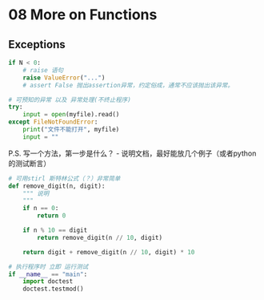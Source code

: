 # 08 More on Functions

## Exceptions
```python
if N < 0:
    # raise 语句
    raise ValueError("...")
    # assert False 抛出assertion异常，约定俗成，通常不应该抛出该异常。

# 可预知的异常 以及 异常处理(不终止程序)
try:
    input = open(myfile).read()
except FileNotFoundError:
    print("文件不能打开", myfile)
    input = ""
```

P.S. 写一个方法，第一步是什么？ - 说明文档，最好能放几个例子（或者python的测试断言）

```python
# 可用stirl 斯特林公式（？）非常简单
def remove_digit(n, digit):
    """ 说明
    """
    if n == 0:
        return 0

    if n % 10 == digit
        return remove_digit(n // 10, digit)

    return digit + remove_digit(n // 10, digit) * 10

# 执行程序时 立即 运行测试
if __name__ == "main":
    import doctest
    doctest.testmod()
```
